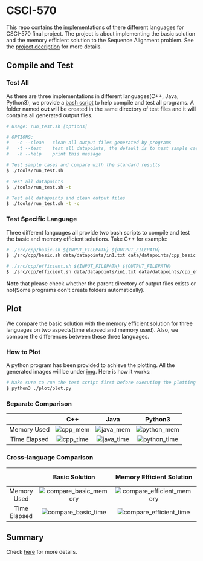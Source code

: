 # CSCI-570
This repo contains the implementations of there different languages for CSCI-570 final project. The project is about implementing the basic solution and the memory efficient solution to the Sequence Alignment problem. See the [project decription](docs/CSCI570_Spring_FinalProject.pdf) for more details.

## Compile and Test
### Test All
As there are three implementations in different languages(C++, Java, Python3), we provide a [bash script](tools/run_test.sh) to help compile and test all programs. A folder named **out** will be created in the same directory of test files and it will contains all generated output files.
```bash
# Usage: run_test.sh [options]

# OPTIONS:
#   -c --clean	 clean all output files generated by programs
#   -t --test	 test all datapoints, the default is to test sample cases
#   -h --help	 print this message

# Test sample cases and compare with the standard results
$ ./tools/run_test.sh

# Test all datapoints
$ ./tools/run_test.sh -t

# Test all datapoints and clean output files
$ ./tools/run_test.sh -t -c
```

### Test Specific Language
Three different languages all provide two bash scripts to compile and test the basic and memory efficient solutions.
Take C++ for example:
```bash
# ./src/cpp/basic.sh ${INPUT_FILEPATH} ${OUTPUT_FILEPATH}
$ ./src/cpp/basic.sh data/datapoints/in1.txt data/datapoints/cpp_basic.out

# ./src/cpp/efficient.sh ${INPUT_FILEPATH} ${OUTPUT_FILEPATH}
$ ./src/cpp/efficient.sh data/datapoints/in1.txt data/datapoints/cpp_efficient.out
```
**Note** that please check whether the parent directory of output files exists or not(Some programs don't create folders automatically).


## Plot
We compare the basic solution with the memory efficient solution for three languages on two aspects(time elapsed and memory used).
Also, we compare the differences between these three languages.

### How to Plot
A python program has been provided to achieve the plotting. All the generated images will be under [img](plot/img). Here is how it works:
```bash
# Make sure to run the test script first before executing the plotting program.
$ python3 ./plot/plot.py
```

### Separate Comparison

|              |                C++                 |                 Java                 |                 Python3                  |
| :----------: | :--------------------------------: | :----------------------------------: | :--------------------------------------: |
| Memory Used  |  ![cpp_mem](plot/img/cpp_mem.png)  |  ![java_mem](plot/img/java_mem.png)  |  ![python_mem](plot/img/python_mem.png)  |
| Time Elapsed | ![cpp_time](plot/img/cpp_time.png) | ![java_time](plot/img/java_time.png) | ![python_time](plot/img/python_time.png) |



### Cross-language Comparison

|              |                       Basic Solution                       |                  Memory Efficient Solution                         |            Basic + Memory Efficient            |
| :----------: | :--------------------------------------------------------: | :----------------------------------------------------------------: | :--------------------------------------------: |
| Memory Used  | ![compare_basic_memory](plot/img/compare_basic_memory.png) | ![compare_efficient_memory](plot/img/compare_efficient_memory.png) | ![compare_memory](plot/img/compare_memory.png) |
| Time Elapsed |   ![compare_basic_time](plot/img/compare_basic_time.png)   |   ![compare_efficient_time](plot/img/compare_efficient_time.png)   |   ![compare_time](plot/img/compare_time.png)   |


## Summary
Check [here](docs/Summary.pdf) for more details.
